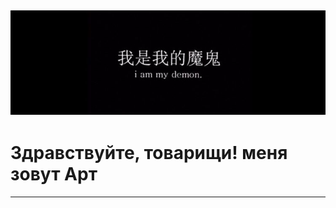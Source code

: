    ![](https://github.com/Art1ord/Art1ord/blob/main/assets/image.jpg)
 ---
# Здравствуйте, товарищи! меня зовут Арт
 ---
